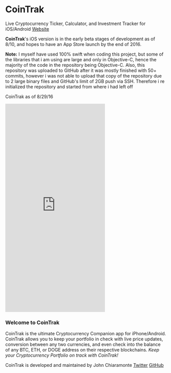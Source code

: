 # CoinTrak
Live Cryptocurrency Ticker, Calculator, and Investment Tracker for iOS/Android
[Website](http://cointrak.me)

**CoinTrak**'s iOS version is in the early beta stages of development as of 8/10, and hopes to have an App Store launch by the end of 2016.

**Note:** I myself have used 100% swift when coding this project, but some of the libraries that i am using are large and only in Objective-C, hence the majority of the code in the repository being Objective-C.  Also, this repository was uploaded to GitHub after it was mostly finished with 50+ commits, however i was not able to upload that copy of the repository due to 2 large binary files and GitHub's limit of 2GB push via SSH.  Therefore i re initialized the repository and started from where i had left off

CoinTrak as of 8/29/16
<iframe src="https://appetize.io/embed/mk5r5jv7xb1gzagpt6dgu9fef8?device=iphone6s&scale=75&autoplay=false&orientation=portrait&deviceColor=black" width="312px" height="653px" frameborder="0" scrolling="no""></iframe>

### Welcome to CoinTrak
CoinTrak is the ultimate Cryptocurrency Companion app for iPhone/Android.  CoinTrak allows you to keep your portfolio in check with live price updates, conversion between any two currencies, and even check into the balance of any BTC, ETH, or DOGE address on their respective blockchains.  *Keep your Cryptocurrency Portfolio on track with CoinTrak!*


CoinTrak is developed and maintained by John Chiaramonte [Twitter](http://twitter.com/jchiaramonte_) [GitHub](http://github.com/jccherry)
